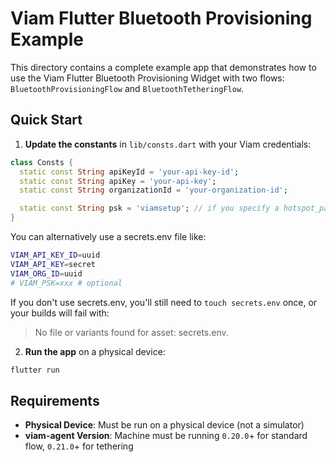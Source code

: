 # Viam Flutter Bluetooth Provisioning Example

This directory contains a complete example app that demonstrates how to use the Viam Flutter Bluetooth Provisioning Widget with two flows: `BluetoothProvisioningFlow` and `BluetoothTetheringFlow`.

## Quick Start

1. **Update the constants** in `lib/consts.dart` with your Viam credentials:

```dart
class Consts {
  static const String apiKeyId = 'your-api-key-id';
  static const String apiKey = 'your-api-key';
  static const String organizationId = 'your-organization-id';

  static const String psk = 'viamsetup'; // if you specify a hotspot_password in viam-defaults.json this must be updated
}
```

You can alternatively use a secrets.env file like:

```sh
VIAM_API_KEY_ID=uuid
VIAM_API_KEY=secret
VIAM_ORG_ID=uuid
# VIAM_PSK=xxx # optional
```

If you don't use secrets.env, you'll still need to `touch secrets.env` once, or your builds will fail with:

> No file or variants found for asset: secrets.env.

2. **Run the app** on a physical device:

```bash
flutter run
```

## Requirements

- **Physical Device**: Must be run on a physical device (not a simulator)
- **viam-agent Version**: Machine must be running `0.20.0`+ for standard flow, `0.21.0`+ for tethering
